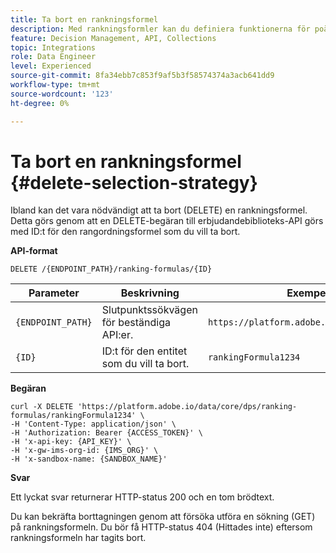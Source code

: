 ```yaml
---
title: Ta bort en rankningsformel
description: Med rankningsformler kan du definiera funktionerna för poängsättning, som används för att rangordna artiklar.
feature: Decision Management, API, Collections
topic: Integrations
role: Data Engineer
level: Experienced
source-git-commit: 8fa34ebb7c853f9af5b3f58574374a3acb641dd9
workflow-type: tm+mt
source-wordcount: '123'
ht-degree: 0%

---
```


# Ta bort en rankningsformel {#delete-selection-strategy}

Ibland kan det vara nödvändigt att ta bort (DELETE) en rankningsformel. Detta görs genom att en DELETE-begäran till erbjudandebiblioteks-API görs med ID:t för den rangordningsformel som du vill ta bort.

**API-format**

```http
DELETE /{ENDPOINT_PATH}/ranking-formulas/{ID}
```

| Parameter | Beskrivning | Exempel |
| --------- | ----------- | ------- |
| `{ENDPOINT_PATH}` | Slutpunktssökvägen för beständiga API:er. | `https://platform.adobe.io/data/core/dps` |
| `{ID}` | ID:t för den entitet som du vill ta bort. | `rankingFormula1234` |

**Begäran**

```shell
curl -X DELETE 'https://platform.adobe.io/data/core/dps/ranking-formulas/rankingFormula1234' \
-H 'Content-Type: application/json' \
-H 'Authorization: Bearer {ACCESS_TOKEN}' \
-H 'x-api-key: {API_KEY}' \
-H 'x-gw-ims-org-id: {IMS_ORG}' \
-H 'x-sandbox-name: {SANDBOX_NAME}'
```

**Svar**

Ett lyckat svar returnerar HTTP-status 200 och en tom brödtext.

Du kan bekräfta borttagningen genom att försöka utföra en sökning (GET) på rankningsformeln. Du bör få HTTP-status 404 (Hittades inte) eftersom rankningsformeln har tagits bort.

